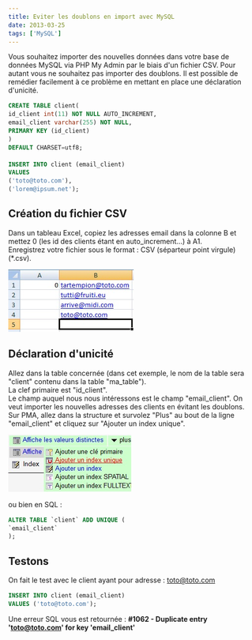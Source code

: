 ```yaml
---
title: Eviter les doublons en import avec MySQL
date: 2013-03-25
tags: ['MySQL']
---
```


Vous souhaitez importer des nouvelles données dans votre base de données MySQL via PHP My Admin par le biais d'un fichier CSV. Pour autant vous ne souhaitez pas importer des doublons.
Il est possible de remédier facilement à ce problème en mettant en place une déclaration d'unicité.

```sql
CREATE TABLE client(
id_client int(11) NOT NULL AUTO_INCREMENT,
email_client varchar(255) NOT NULL,
PRIMARY KEY (id_client)
)
DEFAULT CHARSET=utf8;

INSERT INTO client (email_client)
VALUES
('toto@toto.com'),
('lorem@ipsum.net');
```

## Création du fichier CSV

Dans un tableau Excel, copiez les adresses email dans la colonne B et mettez 0 (les id des clients étant en auto_increment...) à A1.  
Enregistrez votre fichier sous le format : CSV (séparteur point virgule) (*.csv).

![](./img/news/sql_csv/sql_csv-1.jpg)

## Déclaration d'unicité

Allez dans la table concernée (dans cet exemple, le nom de la table sera "client" contenu dans la table "ma_table").  
La clef primaire est "id_client".  
Le champ auquel nous nous intéressons est le champ "email_client". On veut importer les nouvelles adresses des clients en évitant les doublons.  
Sur PMA, allez dans la structure et survolez "Plus" au bout de la ligne "email_client" et cliquez sur "Ajouter un index unique".

![](./img/news/sql_csv/sql_csv-2.jpg)

ou bien en SQL :

```sql
ALTER TABLE `client` ADD UNIQUE (
`email_client`
);
```

## Testons

On fait le test avec le client ayant pour adresse : toto@toto.com

```sql
INSERT INTO client (email_client)
VALUES ('toto@toto.com');
```
Une erreur SQL vous est retournée : **#1062 - Duplicate entry 'toto@toto.com' for key 'email_client'**